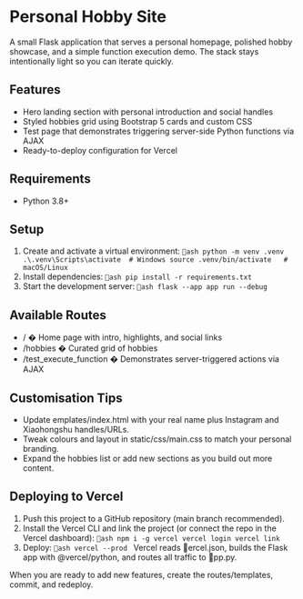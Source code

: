 # Personal Hobby Site

A small Flask application that serves a personal homepage, polished hobby showcase, and a simple function execution demo. The stack stays intentionally light so you can iterate quickly.

## Features

- Hero landing section with personal introduction and social handles
- Styled hobbies grid using Bootstrap 5 cards and custom CSS
- Test page that demonstrates triggering server-side Python functions via AJAX
- Ready-to-deploy configuration for Vercel

## Requirements

- Python 3.8+

## Setup

1. Create and activate a virtual environment:
   `ash
   python -m venv .venv
   .\.venv\Scripts\activate  # Windows
   source .venv/bin/activate   # macOS/Linux
   `
2. Install dependencies:
   `ash
   pip install -r requirements.txt
   `
3. Start the development server:
   `ash
   flask --app app run --debug
   `

## Available Routes

- / � Home page with intro, highlights, and social links
- /hobbies � Curated grid of hobbies
- /test_execute_function � Demonstrates server-triggered actions via AJAX

## Customisation Tips

- Update 	emplates/index.html with your real name plus Instagram and Xiaohongshu handles/URLs.
- Tweak colours and layout in static/css/main.css to match your personal branding.
- Expand the hobbies list or add new sections as you build out more content.

## Deploying to Vercel

1. Push this project to a GitHub repository (main branch recommended).
2. Install the Vercel CLI and link the project (or connect the repo in the Vercel dashboard):
   `ash
   npm i -g vercel
   vercel login
   vercel link
   `
3. Deploy:
   `ash
   vercel --prod
   `
   Vercel reads ercel.json, builds the Flask app with @vercel/python, and routes all traffic to pp.py.

When you are ready to add new features, create the routes/templates, commit, and redeploy.
